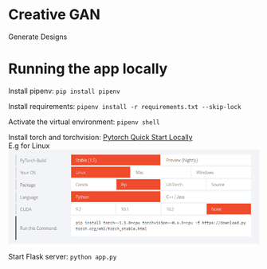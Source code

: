 # Creative GAN
Generate Designs
# Running the app locally
Install pipenv: `pip install pipenv`

Install requirements: `pipenv install -r requirements.txt --skip-lock`

Activate the virtual environment: `pipenv shell`

Install torch and torchvision: [Pytorch Quick Start
Locally](https://pytorch.org/) <br/>
E.g for Linux
![pytorch linux installation](images/pytorch.png)

Start Flask server: `python app.py`
